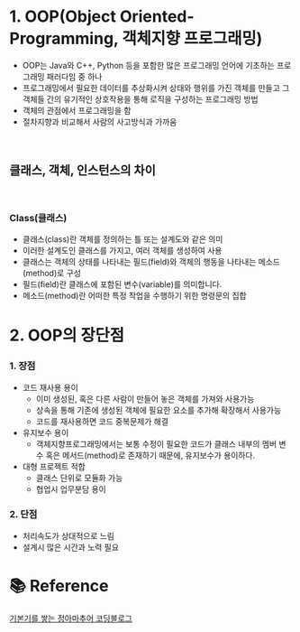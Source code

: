 # 1. OOP(Object Oriented-Programming, 객체지향 프로그래밍)

- OOP는 Java와 C++, Python 등을 포함한 많은 프로그래밍 언어에 기초하는 프로그래밍 패러다임 중 하나
- 프로그래밍에서 필요한 데이터를 추상화시켜 상태와 행위를 가진 객체를 만들고 그 객체들 간의 유기적인 상호작용을 통해 로직을 구성하는 프로그래밍 방법
- 객체의 관점에서 프로그래밍을 함
- 절차지향과 비교해서 사람의 사고방식과 가까움

<br />

## 클래스, 객체, 인스턴스의 차이

<br />

### Class(클래스)

- 클래스(class)란 객체를 정의하는 틀 또는 설계도와 같은 의미
- 이러한 설계도인 클래스를 가지고, 여러 객체를 생성하여 사용
- 클래스는 객체의 상태를 나타내는 필드(field)와 객체의 행동을 나타내는 메소드(method)로 구성
- 필드(field)란 클래스에 포함된 변수(variable)를 의미합니다.
- 메소드(method)란 어떠한 특정 작업을 수행하기 위한 명령문의 집합

# 2. OOP의 장단점

### 1. 장점

- 코드 재사용 용이
  - 이미 생성된, 혹은 다른 사람이 만들어 놓은 객체를 가져와 사용가능
  - 상속을 통해 기존에 생성된 객체에 필요한 요소를 추가해 확장해서 사용가능
  - 코드를 재사용하면 코드 중복문제가 해결
- 유지보수 용이
  - 객체지향프로그래밍에서는 보통 수정이 필요한 코드가 클래스 내부의 멤버 변수 혹은 메서드(method)로 존재하기 때문에, 유지보수가 용이하다.
- 대형 프로젝트 적합
  - 클래스 단위로 모듈화 가능
  - 협업시 업무분담 용이

### 2. 단점

- 처리속도가 상대적으로 느림
- 설계시 많은 시간과 노력 필요

# 📚 Reference

[기본기를 쌓는 정아마추어 코딩블로그](https://jeong-pro.tistory.com/95)
